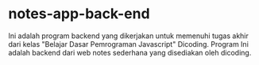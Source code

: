 # notes-app-back-end

Ini adalah program backend yang dikerjakan untuk memenuhi tugas akhir dari kelas 
"Belajar Dasar Pemrograman Javascript" Dicoding. Program Ini adalah backend dari
web notes sederhana yang disediakan oleh dicoding.
